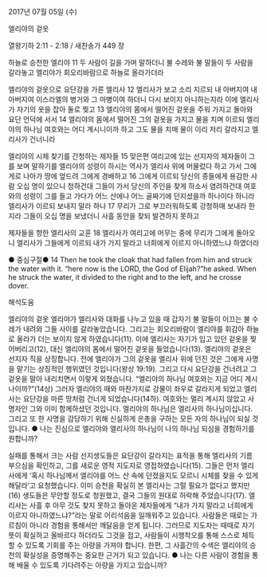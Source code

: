 2017년 07월 05일 (수)

엘리야의 겉옷



열왕기하 2:11 - 2:18 / 새찬송가 449 장


하늘로 승천한 엘리야
11 두 사람이 길을 가며 말하더니 불 수레와 불 말들이 두 사람을 갈라놓고 엘리야가 회오리바람으로 하늘로 올라가더라


엘리야의 겉옷으로 요단강을 가른 엘리사
12 엘리사가 보고 소리 지르되 내 아버지여 내 아버지여 이스라엘의 병거와 그 마병이여 하더니 다시 보이지 아니하는지라 이에 엘리사가 자기의 옷을 잡아 둘로 찢고 13 엘리야의 몸에서 떨어진 겉옷을 주워 가지고 돌아와 요단 언덕에 서서 14 엘리야의 몸에서 떨어진 그의 겉옷을 가지고 물을 치며 이르되 엘리야의 하나님 여호와는 어디 계시니이까 하고 그도 물을 치매 물이 이리 저리 갈라지고 엘리사가 건너니라

엘리야의 시체 찾기를 간청하는 제자들
15 맞은편 여리고에 있는 선지자의 제자들이 그를 보며 말하기를 엘리야의 성령이 하시는 역사가 엘리사 위에 머물렀다 하고 가서 그에게로 나아가 땅에 엎드려 그에게 경배하고 16 그에게 이르되 당신의 종들에게 용감한 사람 오십 명이 있으니 청하건대 그들이 가서 당신의 주인을 찾게 하소서 염려하건대 여호와의 성령이 그를 들고 가다가 어느 산에나 어느 골짜기에 던지셨을까 하나이다 하니라 엘리사가 이르되 보내지 말라 하나 17 무리가 그로 부끄러워하도록 강청하매 보내라 한지라 그들이 오십 명을 보냈더니 사흘 동안을 찾되 발견하지 못하고


제자들을 향한 엘리사의 교훈
18 엘리사가 여리고에 머무는 중에 무리가 그에게 돌아오니 엘리사가 그들에게 이르되 내가 가지 말라고 너희에게 이르지 아니하였느냐 하였더라

● 중심구절● 14 Then he took the cloak that had fallen from him and struck the water with it. “here now is the LORD, the God of Elijah?”he asked. When he struck the water, it divided to the right and to the
left, and he crosse dover.

해석도움





엘리야의 겉옷
엘리야가 엘리사와 대화를 나누고 있을 때 갑자기 불 말들이 이끄는 불 수레가 내려와 그들 사이를 갈라놓았습니다. 그리고는 회오리바람이 엘리야를 휘감아 하늘로 올라가 더는 보이지 않게 하였습니다(11). 이에 엘리사는 자기가 입고 있던 겉옷을 찢어버리고(12), 대신 엘리야의 몸에서 떨어진 겉옷을 들었습니다(13). 엘리야의 겉옷은 선지자 직을 상징합니다. 전에 엘리야가 그의 겉옷을 엘리사 위에 던진 것은 그에게 사명을 맡기는 상징적인 행위였던 것입니다(왕상 19:19). 그리고 다시 요단강을 건너려고 그 겉옷을 말아 내리치면서 이렇게 외쳤습니다. “엘리야의 하나님 여호와는 지금 어디 계시나이까?”(14상) 그러자 엘리야의 때와 마찬가지로 강물이 좌우로 갈라지게 되었고 엘리사는 요단강을 마른 땅처럼 건너게 되었습니다(14하). 여호와는 멀리 계시지 않았고 사명자인 그와 이미 함께하셨던 것입니다. 엘리야의 하나님은 엘리사의 하나님이십니다. 그리고 또 한 사명을 감당하기 위해 신실하게 은총을 구하는 모든 자의 하나님이 되실 것입니다.
● 나는 진심으로 엘리야와 엘리사의 하나님이 나의 하나님 되심을 경험하기를 원합니까?

실패를 통해서 크는 사람
선지생도들은 요단강이 갈라지는 표적을 통해 엘리사의 기름
부으심을 확인하고, 그를 새로운 영적 지도자로 영접하였습니다(15). 그들은 먼저 엘리사에게 ‘혹시 하나님께서 엘리야를 어느 산 속에 던졌을지도 모르니 시체를 찾을 수 있게 해달라’고 요청했습니다. 이미 승천을 확실히 본 엘리사는 그럴 필요가 없다고 했지만(16) 생도들은 무안할 정도로 청원했고, 결국 그들의 원대로 허락해 주었습니다(17). 엘리사는 사흘 후 아무 것도 찾지 못하고 돌아온 제자들에게 “내가 가지 말라고 너희에게 이르지 아니하였느냐?”라는 말로 어리석음을 일깨워주고 있습니다. 사람들은 때로는 가르침이 아니라 경험을 통해서만 깨달음을 얻게 됩니다. 그러므로 지도자는 때때로 자기 뜻이 확실하고 올바르다 하더라도 그것을 접고, 사람들이 시행착오를 통해 스스로 체득할 수 있도록 기회를 주는 아량을 가져야 합니다. 한편, 그 사흘간의 수색은 엘리야의 승천의 확실성을 증명해주는 중요한 근거가 되고 있습니다.
● 나는 다른 사람이 경험을 통해 배울 수 있도록 기다려주는 아량을 가지고 있습니까?